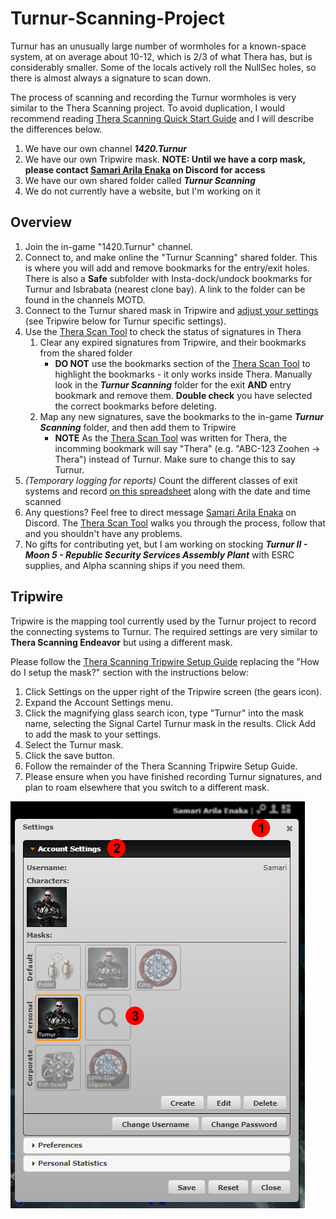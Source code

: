 # Turnur-Scanning-Project

Turnur has an unusually large number of wormholes for a known-space system, at on average about 10-12, which is 2/3 of what Thera has, but is considerably smaller. Some of the locals actively roll the NullSec holes, so there is almost always a signature to scan down.

The process of scanning and recording the Turnur wormholes is very similar to the Thera Scanning project. To avoid duplication, I would recommend reading [Thera Scanning Quick Start Guide](https://wiki.signalcartel.space/TS:Thera_Scanning_Quick_Start_Guide) and I will describe the differences below.

1. We have our own channel ***1420.Turnur*** 
2. We have our own Tripwire mask. **NOTE: Until we have a corp mask, please contact [Samari Arila Enaka](https://discordapp.com/channels/@me/440263795244269588) on Discord for access**
3. We have our own shared folder called ***Turnur Scanning***
4. We do not currently have a website, but I'm working on it

## Overview

1. Join the in-game "1420.Turnur" channel.
2. Connect to, and make online the "Turnur Scanning" shared folder. This is where you will add and remove bookmarks for the entry/exit holes. There is also a **Safe** subfolder with Insta-dock/undock bookmarks for Turnur and Isbrabata (nearest clone bay). A link to the folder can be found in the channels MOTD.
3. Connect to the Turnur shared mask in Tripwire and [adjust your settings](https://wiki.signalcartel.space/Thera_Scanning_Tripwire_Setup) (see Tripwire below for Turnur specific settings).
4. Use the [Thera Scan Tool](https://therascan.info/) to check the status of signatures in Thera
	1. Clear any expired signatures from Tripwire, and their bookmarks from the shared folder
		- **DO NOT** use the bookmarks section of the [Thera Scan Tool](https://therascan.info/) to highlight the bookmarks - it only works inside Thera. Manually look in the ***Turnur Scanning*** folder for the exit **AND** entry bookmark and remove them. **Double check** you have selected the correct bookmarks before deleting.
	2. Map any new signatures, save the bookmarks to the in-game ***Turnur Scanning*** folder, and then add them to Tripwire
		- **NOTE** As the [Thera Scan Tool](https://therascan.info/) was written for Thera, the incomming bookmark will say "Thera" (e.g. "ABC-123 Zoohen -> Thera") instead of Turnur. Make sure to change this to say Turnur.
5. *(Temporary logging for reports)* Count the different classes of exit systems and record [on this spreadsheet](https://docs.google.com/spreadsheets/d/1OlDx9zuOy5cp6qiwP67WBPRdIkMcgeBMlbbRXH5o104/edit#gid=191857088) along with the date and time scanned
6. Any questions? Feel free to direct message [Samari Arila Enaka](https://discordapp.com/channels/@me/440263795244269588) on Discord. The [Thera Scan Tool](https://therascan.info/) walks you through the process, follow that and you shouldn't have any problems.
7. No gifts for contributing yet, but I am working on stocking ***Turnur II - Moon 5 - Republic Security Services Assembly Plant*** with ESRC supplies, and Alpha scanning ships if you need them.

## Tripwire

Tripwire is the mapping tool currently used by the Turnur project to record the connecting systems to Turnur. The required settings are very similar to **Thera Scanning Endeavor** but using a different mask.

Please follow the [Thera Scanning Tripwire Setup Guide](https://wiki.signalcartel.space/Thera_Scanning_Tripwire_Setup) replacing the "How do I setup the mask?" section with the instructions below:

1. Click Settings on the upper right of the Tripwire screen (the gears icon).
2. Expand the Account Settings menu.
3. Click the magnifying glass search icon, type "Turnur" into the mask name, selecting the Signal Cartel Turnur mask in the results. Click Add to add the mask to your settings.
4. Select the Turnur mask.
5. Click the save button.
6. Follow the remainder of the Thera Scanning Tripwire Setup Guide.
7. Please ensure when you have finished recording Turnur signatures, and plan to roam elsewhere that you switch to a different mask.

![Tripwire Mask Setup](img/Screenshot%202023-01-24%20191819-edited.png)



